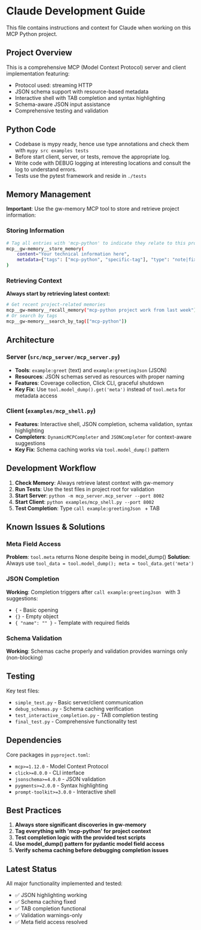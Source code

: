 # Claude Development Guide

This file contains instructions and context for Claude when working on this MCP Python project.

## Project Overview

This is a comprehensive MCP (Model Context Protocol) server and client implementation featuring:

- Protocol used: streaming HTTP
- JSON schema support with resource-based metadata
- Interactive shell with TAB completion and syntax highlighting
- Schema-aware JSON input assistance
- Comprehensive testing and validation

## Python Code

* Codebase is mypy ready, hence use type annotations and check them with `mypy src examples tests`
* Before start client, server, or tests, remove the appropriate log.
* Write code with DEBUG logging at interesting locations and consult the log to understand errors.
* Tests use the pytest framework and reside in `./tests`

## Memory Management

**Important**: Use the gw-memory MCP tool to store and retrieve project information:

### Storing Information

```bash
# Tag all entries with 'mcp-python' to indicate they relate to this project
mcp__gw-memory__store_memory(
    content="Your technical information here",
    metadata={"tags": ["mcp-python", "specific-tag"], "type": "note|fix|feature|bug"}
)
```

### Retrieving Context

**Always start by retrieving latest context:**
```bash
# Get recent project-related memories
mcp__gw-memory__recall_memory("mcp-python project work from last week")
# Or search by tags
mcp__gw-memory__search_by_tag(["mcp-python"])
```

## Architecture

### Server (`src/mcp_server/mcp_server.py`)

- **Tools**: `example:greet` (text) and `example:greetingJson` (JSON)
- **Resources**: JSON schemas served as resources with proper naming
- **Features**: Coverage collection, Click CLI, graceful shutdown
- **Key Fix**: Use `tool.model_dump().get('meta')` instead of `tool.meta` for metadata access

### Client (`examples/mcp_shell.py`)

- **Features**: Interactive shell, JSON completion, schema validation, syntax highlighting
- **Completers**: `DynamicMCPCompleter` and `JSONCompleter` for context-aware suggestions
- **Key Fix**: Schema caching works via `tool.model_dump()` pattern

## Development Workflow

1. **Check Memory**: Always retrieve latest context with gw-memory
2. **Run Tests**: Use the test files in project root for validation
3. **Start Server**: `python -m mcp_server.mcp_server --port 8002`
4. **Start Client**: `python examples/mcp_shell.py --port 8002`
5. **Test Completion**: Type `call example:greetingJson ` + TAB

## Known Issues & Solutions

### Meta Field Access

**Problem**: `tool.meta` returns None despite being in model_dump()
**Solution**: Always use `tool_data = tool.model_dump(); meta = tool_data.get('meta')`

### JSON Completion

**Working**: Completion triggers after `call example:greetingJson ` with 3 suggestions:

- `{` - Basic opening
- `{}` - Empty object  
- `{ "name": "" }` - Template with required fields

### Schema Validation

**Working**: Schemas cache properly and validation provides warnings only (non-blocking)

## Testing

Key test files:

- `simple_test.py` - Basic server/client communication
- `debug_schemas.py` - Schema caching verification  
- `test_interactive_completion.py` - TAB completion testing
- `final_test.py` - Comprehensive functionality test

## Dependencies

Core packages in `pyproject.toml`:

- `mcp>=1.12.0` - Model Context Protocol
- `click>=8.0.0` - CLI interface
- `jsonschema>=4.0.0` - JSON validation
- `pygments>=2.0.0` - Syntax highlighting
- `prompt-toolkit>=3.0.0` - Interactive shell

## Best Practices

1. **Always store significant discoveries in gw-memory**
2. **Tag everything with 'mcp-python' for project context**
3. **Test completion logic with the provided test scripts**
4. **Use model_dump() pattern for pydantic model field access**
5. **Verify schema caching before debugging completion issues**

## Latest Status

All major functionality implemented and tested:

- ✅ JSON highlighting working
- ✅ Schema caching fixed  
- ✅ TAB completion functional
- ✅ Validation warnings-only
- ✅ Meta field access resolved
